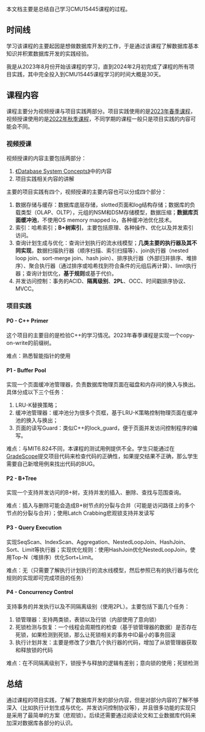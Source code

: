 本文档主要是总结自己学习CMU15445课程的过程。

## 时间线
学习该课程的主要起因是想做数据库开发的工作，于是通过该课程了解数据库基本知识并积累数据库开发的实践经验。

我是从2023年8月份开始该课程的学习，直到2024年2月初完成了课程的所有项目实践，其中完全投入到CMU15445课程学习的时间大概是30天。

## 课程内容
课程主要分为视频授课与项目实践两部分。项目实践使用的是[2023年春季课程](https://15445.courses.cs.cmu.edu/spring2023/schedule.html)，视频授课使用的是[2022年秋季课程](https://www.youtube.com/playlist?list=PLSE8ODhjZXjaKScG3l0nuOiDTTqpfnWFf)，不同学期的课程一般只是项目实践的内容可能会不同。

### 视频授课
视频授课的内容主要包括两部分：
1. [《Database System Concepts》](https://www.db-book.com/)中的内容
2. 项目实践相关内容的讲解

主要的项目实践有四个，视频授课的主要内容也可以分成四个部分：
1. 数据存储与缓存：数据库底层存储，slotted页面和log结构存储；数据库的负载类型（OLAP、OLTP），元组的NSM和DSM存储模型，数据压缩；**数据库页面缓冲池**，不使用OS memory mapped io，各种缓冲池优化技术。
2. 索引：哈希索引；**B+树索引**，主要包括原理、各种操作、优化以及并发索引访问。
3. 查询计划生成与优化：查询计划执行的流水线模型；**几类主要的执行器及其不同实现**，数据扫描执行器（顺序扫描、索引扫描等）、join执行器（nested loop join、sort-merge join、hash join）、排序执行器（外部归并排序、堆排序）、聚合执行器（通过排序或哈希找到符合条件的元组后再计算）、limit执行器；查询计划优化，**基于规则**或基于代价。
4. 并发访问控制：事务的ACID、**隔离级别**、**2PL**、OCC、时间戳排序协议、MVCC。

### 项目实践
#### P0 - C++ Primer
这个项目的主要目的是检验C++的学习情况。2023年春季课程是实现一个copy-on-write的前缀树。

难点：熟悉智能指针的使用

#### P1 - Buffer Pool
实现一个页面缓冲池管理器，负责数据库物理页面在磁盘和内存间的换入与换出。具体分成以下三个任务：
1. LRU-K替换策略；
2. 缓冲池管理器：缓冲池分为很多个页框，基于LRU-K策略控制物理页面在缓冲池的换入与换出；
3. 页面的读写Guard：类似C++的lock_guard，便于页面并发访问控制程序的编写。

难点：与MIT6.824不同，本课程的测试用例提供不全。学生只能通过在[GradeScope](https://www.gradescope.com/courses/500628)提交项目代码来检查代码的正确性，如果提交结果不正确，那么学生需要自己新增用例来找出代码的BUG。

#### P2 - B+Tree
实现一个支持并发访问的B+树，支持并发的插入、删除、查找与范围查询。

难点：插入与删除可能会造成B+树节点的分裂与合并（可能是访问路径上的多个节点的分裂与合并）；使用Latch Crabbing悲观锁支持并发读写

#### P3 - Query Execution
实现SeqScan、IndexScan、Aggregation、NestedLoopJoin、HashJoin、Sort、Limit等执行器；实现优化规则：使用HashJoin优化NestedLoopJoin，使用Top-N（堆排序）优化Sort+Limit。

难点：无（只需要了解执行计划执行的流水线模型，然后参照已有的执行器与优化规则的实现即可完成项目的任务）

#### P4 - Concurrency Control
支持事务的并发执行以及不同隔离级别（使用2PL）。主要包括下面几个任务：
1. 锁管理器：支持两类锁，表锁以及行锁（内部使用了意向锁）
2. 死锁检测与恢复：一个线程会周期性的检查（基于锁管理器的数据）是否存在死锁，如果检测到死锁，那么让死锁相关的事务中ID最小的事务回滚
3. 执行计划并发：主要是修改了少数几个执行器的代码，增加了从锁管理器获取和释放锁的代码

难点：在不同隔离级别下，锁授予与释放的逻辑有差别；意向锁的使用；死锁检测

## 总结
通过课程的项目实践，了解了数据库开发的部分内容，但是对部分内容的了解不够深入（比如执行计划生成与优化、并发访问控制协议等），并且很多功能的实现只是采用了最简单的方案（悲观锁）。后续还需要通过阅读论文和工业数据库代码来加深对数据库各部分的认识。